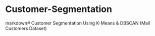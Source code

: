 # Customer-Segmentation
markdown# Customer Segmentation Using K-Means &amp; DBSCAN (Mall Customers Dataset)
